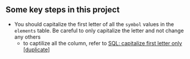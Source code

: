## Some key steps in this project
* You should capitalize the first letter of all the `symbol` values in the `elements` table. Be careful to only capitalize the letter and not change any others
    * to captilize all the column, refer to [SQL: capitalize first letter only [duplicate]](https://stackoverflow.com/questions/15290754/sql-capitalize-first-letter-only)
```sql
